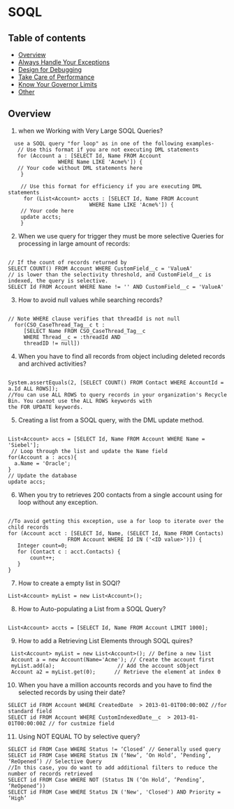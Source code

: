 # SOQL


## Table of contents

- [Overview](#Overview)
- [Always Handle Your Exceptions](#Always-Handle-Your-Exceptions)
- [Design for Debugging](#Design-for-Debugging)
- [Take Care of Performance](#Take-Care-of-Performance)
- [Know Your Governor Limits](#Know-Your-Governor-Limits])
- [Other](#Other)

## Overview


1. when we Working with Very Large SOQL Queries?
  ```
    use a SOQL query "for loop" as in one of the following examples-
     // Use this format if you are not executing DML statements
     for (Account a : [SELECT Id, Name FROM Account
                  WHERE Name LIKE 'Acme%']) {
     // Your code without DML statements here
      }

      // Use this format for efficiency if you are executing DML statements
       for (List<Account> accts : [SELECT Id, Name FROM Account
                            WHERE Name LIKE 'Acme%']) {
      // Your code here
      update accts;
      }
 ```


2. When we use query for trigger they must be more selective Queries for processing in large amount of records:
 ``` 

 // If the count of records returned by 
 SELECT COUNT() FROM Account WHERE CustomField__c = 'ValueA' 
 // is lower than the selectivity threshold, and CustomField__c is indexed, the query is selective.
 SELECT Id FROM Account WHERE Name != '' AND CustomField__c = 'ValueA' 
 ```
 

3. How to avoid null values while searching records?
 ```
 
 // Note WHERE clause verifies that threadId is not null
   for(CSO_CaseThread_Tag__c t :
      [SELECT Name FROM CSO_CaseThread_Tag__c
      WHERE Thread__c = :threadId AND
      threadID != null])
 ```     

4. When you have to find all records from object including deleted records and archived activities?
 ```
 
 System.assertEquals(2, [SELECT COUNT() FROM Contact WHERE AccountId = a.Id ALL ROWS]);
 //You can use ALL ROWS to query records in your organization's Recycle Bin. You cannot use the ALL ROWS keywords with 
 the FOR UPDATE keywords.
 ```

5. Creating a list from a SOQL query, with the DML update method.
 ```
 
 List<Account> accs = [SELECT Id, Name FROM Account WHERE Name = 'Siebel'];
  // Loop through the list and update the Name field
 for(Account a : accs){
   a.Name = 'Oracle';
 }
 // Update the database
 update accs;
 ```

6. When you try to retrieves 200 contacts from a single account using for loop without any exception.
 ```
 
 //To avoid getting this exception, use a for loop to iterate over the child records
 for (Account acct : [SELECT Id, Name, (SELECT Id, Name FROM Contacts)
                    FROM Account WHERE Id IN ('<ID value>')]) {
    Integer count=0;
    for (Contact c : acct.Contacts) {
        count++;
    }
 }
 ```


7. How to create a empty list in SOQl?
 ```
 List<Account> myList = new List<Account>();
```

8. How to Auto-populating a List from a SOQL Query?
 ```
 
 List<Account> accts = [SELECT Id, Name FROM Account LIMIT 1000];
 ```
9. How to add a Retrieving List Elements through SOQL quires?
 ```
  List<Account> myList = new List<Account>(); // Define a new list
  Account a = new Account(Name='Acme'); // Create the account first
  myList.add(a);                    // Add the account sObject
  Account a2 = myList.get(0);      // Retrieve the element at index 0
 ```

10. When you have a million accounts records and you have to find the selected records by using their date?
 ```
 SELECT id FROM Account WHERE CreatedDate  > 2013-01-01T00:00:00Z //for standard field
 SELECT id FROM Account WHERE CustomIndexedDate__c  > 2013-01-01T00:00:00Z // for custmize field
 ```       

11. Using NOT EQUAL TO by selective query?
 ```
 SELECT id FROM Case WHERE Status != ‘Closed’ // Generally used query
 SELECT id FROM Case WHERE Status IN (‘New’, ‘On Hold’, ‘Pending’, ‘ReOpened’) // Selective Query
 //In this case, you do want to add additional filters to reduce the number of records retrieved
 SELECT id FROM Case WHERE NOT (Status IN (‘On Hold’, ‘Pending’, ‘ReOpened’))
 SELECT id FROM Case WHERE Status IN ('New', 'Closed') AND Priority = ‘High’
 ```      
